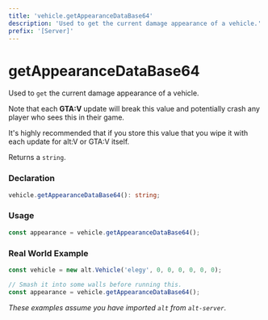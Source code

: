 ```yaml
---
title: 'vehicle.getAppearanceDataBase64'
description: 'Used to get the current damage appearance of a vehicle.'
prefix: '[Server]'
---
```


# getAppearanceDataBase64

Used to `get` the current damage appearance of a vehicle.

Note that each **GTA:V** update will break this value and potentially crash any player who sees this in their game.

It's highly recommended that if you store this value that you wipe it with each update for alt:V or GTA:V itself.

Returns a `string`.

### Declaration

```typescript
vehicle.getAppearanceDataBase64(): string;
```

### Usage

```js
const appearance = vehicle.getAppearanceDataBase64();
```

### Real World Example

```js
const vehicle = new alt.Vehicle('elegy', 0, 0, 0, 0, 0, 0);

// Smash it into some walls before running this.
const appearance = vehicle.getAppearanceDataBase64();
```

_These examples assume you have imported `alt` from `alt-server`._